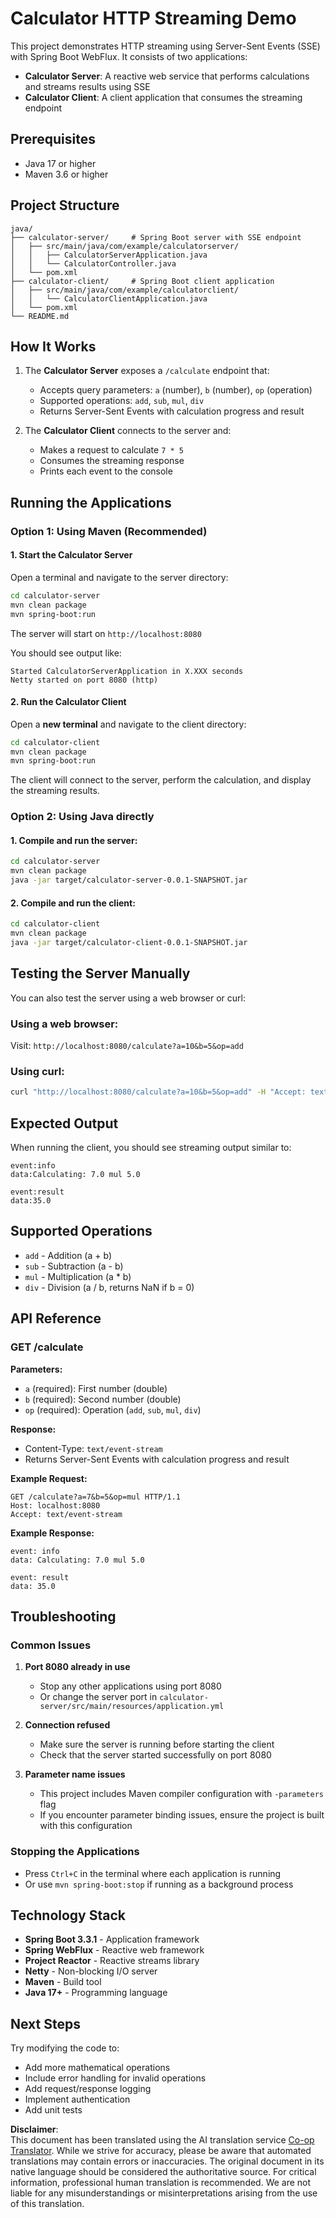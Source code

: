 <!--
CO_OP_TRANSLATOR_METADATA:
{
  "original_hash": "acd4010e430da00946a154f62847a169",
  "translation_date": "2025-07-13T21:07:08+00:00",
  "source_file": "03-GettingStarted/06-http-streaming/solution/java/README.md",
  "language_code": "en"
}
-->
# Calculator HTTP Streaming Demo

This project demonstrates HTTP streaming using Server-Sent Events (SSE) with Spring Boot WebFlux. It consists of two applications:

- **Calculator Server**: A reactive web service that performs calculations and streams results using SSE
- **Calculator Client**: A client application that consumes the streaming endpoint

## Prerequisites

- Java 17 or higher
- Maven 3.6 or higher

## Project Structure

```
java/
├── calculator-server/     # Spring Boot server with SSE endpoint
│   ├── src/main/java/com/example/calculatorserver/
│   │   ├── CalculatorServerApplication.java
│   │   └── CalculatorController.java
│   └── pom.xml
├── calculator-client/     # Spring Boot client application
│   ├── src/main/java/com/example/calculatorclient/
│   │   └── CalculatorClientApplication.java
│   └── pom.xml
└── README.md
```

## How It Works

1. The **Calculator Server** exposes a `/calculate` endpoint that:
   - Accepts query parameters: `a` (number), `b` (number), `op` (operation)
   - Supported operations: `add`, `sub`, `mul`, `div`
   - Returns Server-Sent Events with calculation progress and result

2. The **Calculator Client** connects to the server and:
   - Makes a request to calculate `7 * 5`
   - Consumes the streaming response
   - Prints each event to the console

## Running the Applications

### Option 1: Using Maven (Recommended)

#### 1. Start the Calculator Server

Open a terminal and navigate to the server directory:

```bash
cd calculator-server
mvn clean package
mvn spring-boot:run
```

The server will start on `http://localhost:8080`

You should see output like:
```
Started CalculatorServerApplication in X.XXX seconds
Netty started on port 8080 (http)
```

#### 2. Run the Calculator Client

Open a **new terminal** and navigate to the client directory:

```bash
cd calculator-client
mvn clean package
mvn spring-boot:run
```

The client will connect to the server, perform the calculation, and display the streaming results.

### Option 2: Using Java directly

#### 1. Compile and run the server:

```bash
cd calculator-server
mvn clean package
java -jar target/calculator-server-0.0.1-SNAPSHOT.jar
```

#### 2. Compile and run the client:

```bash
cd calculator-client
mvn clean package
java -jar target/calculator-client-0.0.1-SNAPSHOT.jar
```

## Testing the Server Manually

You can also test the server using a web browser or curl:

### Using a web browser:
Visit: `http://localhost:8080/calculate?a=10&b=5&op=add`

### Using curl:
```bash
curl "http://localhost:8080/calculate?a=10&b=5&op=add" -H "Accept: text/event-stream"
```

## Expected Output

When running the client, you should see streaming output similar to:

```
event:info
data:Calculating: 7.0 mul 5.0

event:result
data:35.0
```

## Supported Operations

- `add` - Addition (a + b)
- `sub` - Subtraction (a - b)
- `mul` - Multiplication (a * b)
- `div` - Division (a / b, returns NaN if b = 0)

## API Reference

### GET /calculate

**Parameters:**
- `a` (required): First number (double)
- `b` (required): Second number (double)
- `op` (required): Operation (`add`, `sub`, `mul`, `div`)

**Response:**
- Content-Type: `text/event-stream`
- Returns Server-Sent Events with calculation progress and result

**Example Request:**
```
GET /calculate?a=7&b=5&op=mul HTTP/1.1
Host: localhost:8080
Accept: text/event-stream
```

**Example Response:**
```
event: info
data: Calculating: 7.0 mul 5.0

event: result
data: 35.0
```

## Troubleshooting

### Common Issues

1. **Port 8080 already in use**
   - Stop any other applications using port 8080
   - Or change the server port in `calculator-server/src/main/resources/application.yml`

2. **Connection refused**
   - Make sure the server is running before starting the client
   - Check that the server started successfully on port 8080

3. **Parameter name issues**
   - This project includes Maven compiler configuration with `-parameters` flag
   - If you encounter parameter binding issues, ensure the project is built with this configuration

### Stopping the Applications

- Press `Ctrl+C` in the terminal where each application is running
- Or use `mvn spring-boot:stop` if running as a background process

## Technology Stack

- **Spring Boot 3.3.1** - Application framework
- **Spring WebFlux** - Reactive web framework
- **Project Reactor** - Reactive streams library
- **Netty** - Non-blocking I/O server
- **Maven** - Build tool
- **Java 17+** - Programming language

## Next Steps

Try modifying the code to:
- Add more mathematical operations
- Include error handling for invalid operations
- Add request/response logging
- Implement authentication
- Add unit tests

**Disclaimer**:  
This document has been translated using the AI translation service [Co-op Translator](https://github.com/Azure/co-op-translator). While we strive for accuracy, please be aware that automated translations may contain errors or inaccuracies. The original document in its native language should be considered the authoritative source. For critical information, professional human translation is recommended. We are not liable for any misunderstandings or misinterpretations arising from the use of this translation.
